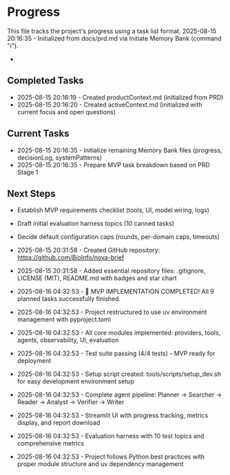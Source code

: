 # Progress

This file tracks the project's progress using a task list format.
2025-08-15 20:16:35 - Initialized from docs/prd.md via Initiate Memory Bank (command "i").

*

## Completed Tasks

- 2025-08-15 20:16:19 - Created productContext.md (initialized from PRD)
- 2025-08-15 20:16:20 - Created activeContext.md (initialized with current focus and open questions)

## Current Tasks

- 2025-08-15 20:16:35 - Initialize remaining Memory Bank files (progress, decisionLog, systemPatterns)
- 2025-08-15 20:16:35 - Prepare MVP task breakdown based on PRD Stage 1

## Next Steps

- Establish MVP requirements checklist (tools, UI, model wiring, logs)
- Draft initial evaluation harness topics (10 canned tasks)
- Decide default configuration caps (rounds, per-domain caps, timeouts)
- 2025-08-15 20:31:58 - Created GitHub repository: https://github.com/BioInfo/nova-brief
- 2025-08-15 20:31:58 - Added essential repository files: .gitignore, LICENSE (MIT), README.md with badges and star chart

- 2025-08-16 04:32:53 - 🎉 MVP IMPLEMENTATION COMPLETED! All 9 planned tasks successfully finished.
- 2025-08-16 04:32:53 - Project restructured to use uv environment management with pyproject.toml
- 2025-08-16 04:32:53 - All core modules implemented: providers, tools, agents, observability, UI, evaluation
- 2025-08-16 04:32:53 - Test suite passing (4/4 tests) - MVP ready for deployment
- 2025-08-16 04:32:53 - Setup script created: tools/scripts/setup_dev.sh for easy development environment setup
- 2025-08-16 04:32:53 - Complete agent pipeline: Planner → Searcher → Reader → Analyst → Verifier → Writer
- 2025-08-16 04:32:53 - Streamlit UI with progress tracking, metrics display, and report download
- 2025-08-16 04:32:53 - Evaluation harness with 10 test topics and comprehensive metrics
- 2025-08-16 04:32:53 - Project follows Python best practices with proper module structure and uv dependency management